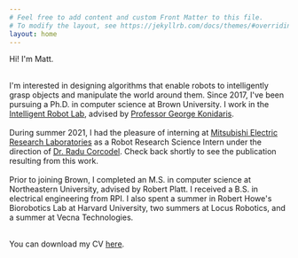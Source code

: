 ```yaml
---
# Feel free to add content and custom Front Matter to this file.
# To modify the layout, see https://jekyllrb.com/docs/themes/#overriding-theme-defaults
layout: home
---
```


<div style="width: 100%; overflow: hidden;">
    <div style="width: 500px; float: left;">  
      Hi! I'm Matt.
      <br>
      <br>

  I'm interested in designing algorithms that enable robots to intelligently grasp objects and manipulate the world around them. Since 2017, I've been pursuing a Ph.D. in computer science at Brown University. I work in the [Intelligent Robot Lab](http://irl.cs.brown.edu), advised by [Professor George Konidaris](http://cs.brown.edu/people/gdk).
  <br>
  <br>
  During summer 2021, I had the pleasure of interning at [Mitsubishi Electric Research Laboratories](https://merl.com) as a Robot Research Science Intern under the direction of [Dr. Radu Corcodel](https://www.merl.com/people/corcodel). Check back shortly to see the publication resulting from this work.
  <br>
  <br>
  Prior to joining Brown, I completed an M.S. in computer science at Northeastern University, advised by Robert Platt. I received a B.S. in electrical engineering from RPI. I also spent a summer in Robert Howe's Biorobotics Lab at Harvard University, two summers at Locus Robotics, and a summer at Vecna Technologies.
  <br>
  <br>

 You can download my CV <a href="{% link /assets/files/corsaro_cv.pdf %}"> here</a>.

</div>

